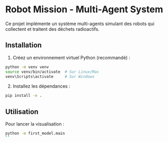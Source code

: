 # Robot Mission - Multi-Agent System

Ce projet implémente un système multi-agents simulant des robots qui collectent et traitent des déchets radioactifs.

## Installation

1. Créez un environnement virtuel Python (recommandé) :
```bash
python -m venv venv
source venv/bin/activate  # Sur Linux/Mac
venv\Scripts\activate     # Sur Windows
```

2. Installez les dépendances :
```bash
pip install -e .
```

## Utilisation

Pour lancer la visualisation :
```bash
python -m first_model.main
``